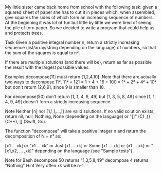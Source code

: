 My little sister came back home from school with the following task: given a squared sheet of paper she has to cut it in pieces which, when assembled, give squares the sides of which form an increasing sequence of numbers. At the beginning it was lot of fun but little by little we were tired of seeing the pile of torn paper. So we decided to write a program that could help us and protects trees.

Task
Given a positive integral number n, return a strictly increasing sequence (list/array/string depending on the language) of numbers, so that the sum of the squares is equal to n².

If there are multiple solutions (and there will be), return as far as possible the result with the largest possible values:

Examples
decompose(11) must return [1,2,4,10]. Note that there are actually two ways to decompose 11², 11² = 121 = 1 + 4 + 16 + 100 = 1² + 2² + 4² + 10² but don't return [2,6,9], since 9 is smaller than 10.

For decompose(50) don't return [1, 1, 4, 9, 49] but [1, 3, 5, 8, 49] since [1, 1, 4, 9, 49] doesn't form a strictly increasing sequence.

Note
Neither [n] nor [1,1,1,…,1] are valid solutions. If no valid solution exists, return nil, null, Nothing, None (depending on the language) or "[]" (C) ,{} (C++), [] (Swift, Go).

The function "decompose" will take a positive integer n and return the decomposition of N = n² as:

[x1 ... xk] or
"x1 ... xk" or
Just [x1 ... xk] or
Some [x1 ... xk] or
{x1 ... xk} or
"[x1,x2, ... ,xk]"
depending on the language (see "Sample tests")

Note for Bash
decompose 50 returns "1,3,5,8,49"
decompose 4  returns "Nothing"
Hint
Very often xk will be n-1.
